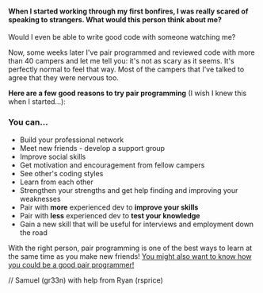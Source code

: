 #### When I started working through my first bonfires, I was really scared of speaking to strangers. What would this person think about me? 
Would I even be able to write good code with someone watching me?

Now, some weeks later I've pair programmed and reviewed code with more than 40 campers and let me tell you: it's not as scary as it seems.
It's perfectly normal to feel that way. Most of the campers that I've talked to agree that they were nervous too.

**Here are a few good reasons to try pair programming** (I wish I knew this when I started...):

### You can...
- Build your professional network
- Meet new friends - develop a support group
- Improve social skills
- Get motivation and encouragement from fellow campers
- See other's coding styles
- Learn from each other
- Strengthen your strengths and get help finding and improving your weaknesses
- Pair with **more** experienced dev to **improve your skills**
- Pair with **less** experienced dev to **test your knowledge**
- Gain a new skill that will be useful for interviews and employment down the road

With the right person, pair programming is one of the best ways to learn at the same time as you make new friends!
[You might also want to know how you could be a good pair programmer!](https://github.com/FreeCodeCamp/freecodecamp/wiki/Tips-on-How-To-Become-A-Good-Pair-Programmer)

// Samuel (gr33n) with help from Ryan (rsprice)